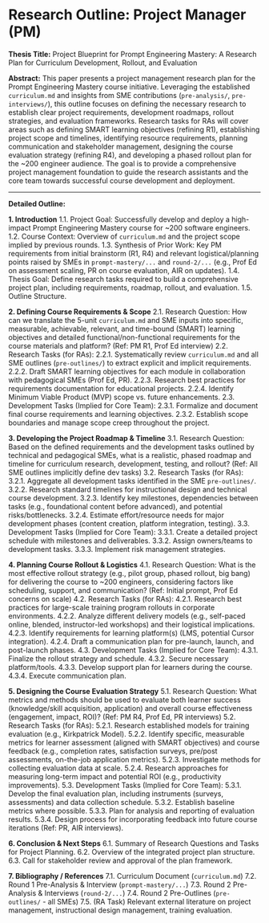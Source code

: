 # Research Outline: Project Manager (PM)

**Thesis Title:** Project Blueprint for Prompt Engineering Mastery: A Research Plan for Curriculum Development, Rollout, and Evaluation

**Abstract:** This paper presents a project management research plan for the Prompt Engineering Mastery course initiative. Leveraging the established `curriculum.md` and insights from SME contributions (`pre-analysis/`, `pre-interviews/`), this outline focuses on defining the necessary research to establish clear project requirements, development roadmaps, rollout strategies, and evaluation frameworks. Research tasks for RAs will cover areas such as defining SMART learning objectives (refining R1), establishing project scope and timelines, identifying resource requirements, planning communication and stakeholder management, designing the course evaluation strategy (refining R4), and developing a phased rollout plan for the ~200 engineer audience. The goal is to provide a comprehensive project management foundation to guide the research assistants and the core team towards successful course development and deployment.

---

**Detailed Outline:**

**1. Introduction**
    1.1. Project Goal: Successfully develop and deploy a high-impact Prompt Engineering Mastery course for ~200 software engineers.
    1.2. Course Context: Overview of `curriculum.md` and the project scope implied by previous rounds.
    1.3. Synthesis of Prior Work: Key PM requirements from initial brainstorm (R1, R4) and relevant logistical/planning points raised by SMEs in `prompt-mastery/...` and `round-2/...` (e.g., Prof Ed on assessment scaling, PR on course evaluation, AIR on updates).
    1.4. Thesis Goal: Define research tasks required to build a comprehensive project plan, including requirements, roadmap, rollout, and evaluation.
    1.5. Outline Structure.

**2. Defining Course Requirements & Scope**
    2.1. Research Question: How can we translate the 5-unit `curriculum.md` and SME inputs into specific, measurable, achievable, relevant, and time-bound (SMART) learning objectives and detailed functional/non-functional requirements for the course materials and platform? (Ref: PM R1, Prof Ed interview)
    2.2. Research Tasks (for RAs):
        2.2.1. Systematically review `curriculum.md` and all SME outlines (`pre-outlines/`) to extract explicit and implicit requirements.
        2.2.2. Draft SMART learning objectives for each module in collaboration with pedagogical SMEs (Prof Ed, PR).
        2.2.3. Research best practices for requirements documentation for educational projects.
        2.2.4. Identify Minimum Viable Product (MVP) scope vs. future enhancements.
    2.3. Development Tasks (Implied for Core Team):
        2.3.1. Formalize and document final course requirements and learning objectives.
        2.3.2. Establish scope boundaries and manage scope creep throughout the project.

**3. Developing the Project Roadmap & Timeline**
    3.1. Research Question: Based on the defined requirements and the development tasks outlined by technical and pedagogical SMEs, what is a realistic, phased roadmap and timeline for curriculum research, development, testing, and rollout? (Ref: All SME outlines implicitly define dev tasks)
    3.2. Research Tasks (for RAs):
        3.2.1. Aggregate all development tasks identified in the SME `pre-outlines/`.
        3.2.2. Research standard timelines for instructional design and technical course development.
        3.2.3. Identify key milestones, dependencies between tasks (e.g., foundational content before advanced), and potential risks/bottlenecks.
        3.2.4. Estimate effort/resource needs for major development phases (content creation, platform integration, testing).
    3.3. Development Tasks (Implied for Core Team):
        3.3.1. Create a detailed project schedule with milestones and deliverables.
        3.3.2. Assign owners/teams to development tasks.
        3.3.3. Implement risk management strategies.

**4. Planning Course Rollout & Logistics**
    4.1. Research Question: What is the most effective rollout strategy (e.g., pilot group, phased rollout, big bang) for delivering the course to ~200 engineers, considering factors like scheduling, support, and communication? (Ref: Initial prompt, Prof Ed concerns on scale)
    4.2. Research Tasks (for RAs):
        4.2.1. Research best practices for large-scale training program rollouts in corporate environments.
        4.2.2. Analyze different delivery models (e.g., self-paced online, blended, instructor-led workshops) and their logistical implications.
        4.2.3. Identify requirements for learning platform(s) (LMS, potential Cursor integration).
        4.2.4. Draft a communication plan for pre-launch, launch, and post-launch phases.
    4.3. Development Tasks (Implied for Core Team):
        4.3.1. Finalize the rollout strategy and schedule.
        4.3.2. Secure necessary platform/tools.
        4.3.3. Develop support plan for learners during the course.
        4.3.4. Execute communication plan.

**5. Designing the Course Evaluation Strategy**
    5.1. Research Question: What metrics and methods should be used to evaluate both learner success (knowledge/skill acquisition, application) and overall course effectiveness (engagement, impact, ROI)? (Ref: PM R4, Prof Ed, PR interviews)
    5.2. Research Tasks (for RAs):
        5.2.1. Research established models for training evaluation (e.g., Kirkpatrick Model).
        5.2.2. Identify specific, measurable metrics for learner assessment (aligned with SMART objectives) and course feedback (e.g., completion rates, satisfaction surveys, pre/post assessments, on-the-job application metrics).
        5.2.3. Investigate methods for collecting evaluation data at scale.
        5.2.4. Research approaches for measuring long-term impact and potential ROI (e.g., productivity improvements).
    5.3. Development Tasks (Implied for Core Team):
        5.3.1. Develop the final evaluation plan, including instruments (surveys, assessments) and data collection schedule.
        5.3.2. Establish baseline metrics where possible.
        5.3.3. Plan for analysis and reporting of evaluation results.
        5.3.4. Design process for incorporating feedback into future course iterations (Ref: PR, AIR interviews).

**6. Conclusion & Next Steps**
    6.1. Summary of Research Questions and Tasks for Project Planning.
    6.2. Overview of the integrated project plan structure.
    6.3. Call for stakeholder review and approval of the plan framework.

**7. Bibliography / References**
    7.1. Curriculum Document (`curriculum.md`)
    7.2. Round 1 Pre-Analysis & Interview (`prompt-mastery/...`)
    7.3. Round 2 Pre-Analysis & Interviews (`round-2/...`)
    7.4. Round 2 Pre-Outlines (`pre-outlines/` - all SMEs)
    7.5. (RA Task) Relevant external literature on project management, instructional design management, training evaluation. 